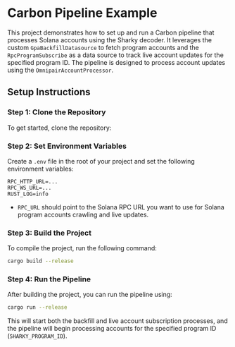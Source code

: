 # Carbon Pipeline Example

This project demonstrates how to set up and run a Carbon pipeline that processes Solana accounts using the Sharky decoder. It leverages the custom `GpaBackfillDatasource` to fetch program accounts and the `RpcProgramSubscribe` as a data source to track live account updates for the specified program ID. The pipeline is designed to process account updates using the `OmnipairAccountProcessor`.

## Setup Instructions

### Step 1: Clone the Repository

To get started, clone the repository:

### Step 2: Set Environment Variables

Create a `.env` file in the root of your project and set the following environment variables:

```env
RPC_HTTP_URL=...
RPC_WS_URL=...
RUST_LOG=info
```

- `RPC_URL` should point to the Solana RPC URL you want to use for Solana program accounts crawling and live updates.

### Step 3: Build the Project

To compile the project, run the following command:

```sh
cargo build --release
```

### Step 4: Run the Pipeline

After building the project, you can run the pipeline using:

```sh
cargo run --release
```

This will start both the backfill and live account subscription processes, and the pipeline will begin processing accounts for the specified program ID (`SHARKY_PROGRAM_ID`).
